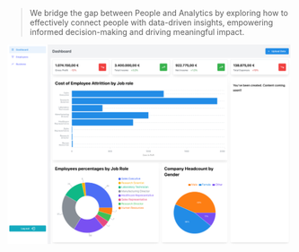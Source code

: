 > We bridge the gap between People and Analytics by exploring how to effectively connect people with data-driven insights, empowering informed decision-making and driving meaningful impact.

![dashboard](./dashboard.png)
